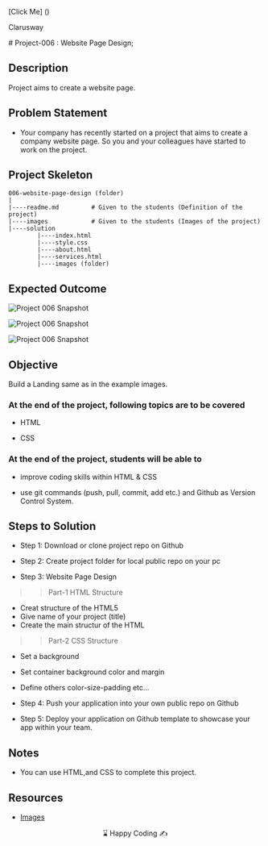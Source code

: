 [Click Me] ()


<p>Clarusway<img align="right"
  src="https://secure.meetupstatic.com/photos/event/3/1/b/9/600_488352729.jpeg"  width="15px"></p>
# Project-006 : Website Page Design;


## Description

Project aims to create a website page.

## Problem Statement

- Your company has recently started on a project that aims to create a company website page. So you and your colleagues have started to work on the project.

## Project Skeleton

```
006-website-page-design (folder)
|
|----readme.md         # Given to the students (Definition of the project)          
|----images            # Given to the students (Images of the project)   
|----solution
        |----index.html  
        |----style.css   
        |----about.html  
        |----services.html   
        |----images (folder)
```

## Expected Outcome

![Project 006 Snapshot](Project_006_1.png)

![Project 006 Snapshot](Project_006_2.png)

![Project 006 Snapshot](Project_006_3.png)

## Objective

Build a Landing same as in the example images.

### At the end of the project, following topics are to be covered

- HTML

- CSS

### At the end of the project, students will be able to

- improve coding skills within HTML & CSS

- use git commands (push, pull, commit, add etc.) and Github as Version Control System.

## Steps to Solution

- Step 1: Download or clone project repo on Github

- Step 2: Create project folder for local public repo on your pc

- Step 3: Website Page Design

>>Part-1 HTML Structure

 - Creat structure of the HTML5
 - Give name of your project (title)
 - Create the main structur of the HTML

>>Part-2 CSS Structure

 - Set a background
 - Set container background color and margin
 - Define others color-size-padding etc...

- Step 4: Push your application into your own public repo on Github

- Step 5: Deploy your application on Github template to showcase your app within your team.

## Notes

- You can use HTML,and CSS to complete this project.

## Resources

- [Images](./img)

<center> ⌛ Happy Coding  ✍ </center>
